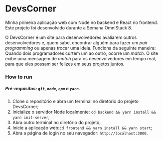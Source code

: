 # DevsCorner

Minha primeira aplicação web com Node no backend e React no frontend. Este projeto foi desenvolvido durante a Semana OmniStack 8.

O DevsCorner é um site para desenvolvedores avaliarem outros desenvolvedores e, 
quem sabe, encontrar alguém para fazer um _pair programming_ ou apenas trocar uma ideia. 
Funciona da seguinte maneira: Quando dois programadores curtem um ao outro, ocorre um _match_.
O site exibe uma mensagem de _match_ para os desenvolvedores em tempo real, para que eles possam ser felizes em seus projetos juntos.

### How to run

##### Pré-requisitos: `git`, `node`, `npm` e `yarn`.

1. Clone o repositório e abra um terminal no diretório do projeto DevsCorner;
2. Inicialize o servidor Node localmente: `cd backend && yarn install && yarn init-server`;
3. Abra outro terminal no diretório do projeto;
4. Inicie a aplicação web:`cd frontend && yarn install && yarn start`;
5. Abra a página de login no seu navegador: `http://localhost:3000`.
